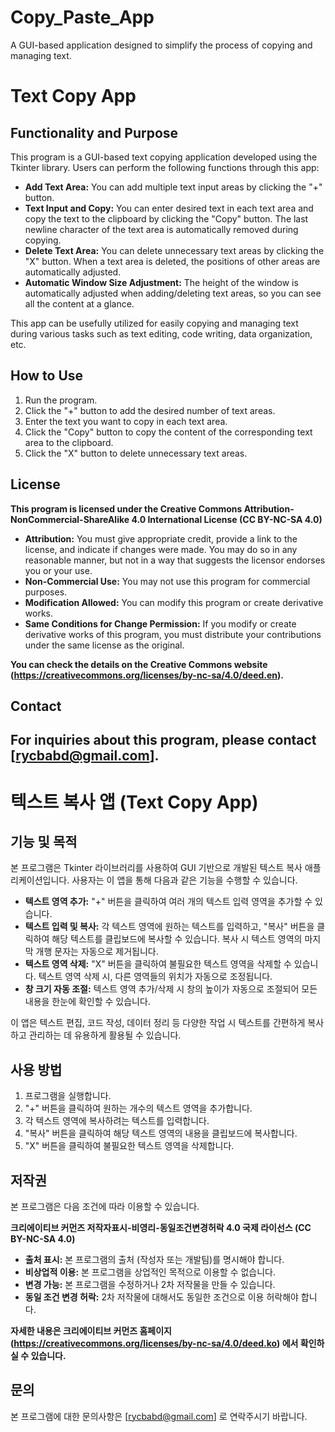 # Copy_Paste_App
A GUI-based application designed to simplify the process of copying and managing text.

# Text Copy App

## Functionality and Purpose

This program is a GUI-based text copying application developed using the Tkinter library. Users can perform the following functions through this app:

*   **Add Text Area:** You can add multiple text input areas by clicking the "+" button.
*   **Text Input and Copy:** You can enter desired text in each text area and copy the text to the clipboard by clicking the "Copy" button. The last newline character of the text area is automatically removed during copying.
*   **Delete Text Area:** You can delete unnecessary text areas by clicking the "X" button. When a text area is deleted, the positions of other areas are automatically adjusted.
*   **Automatic Window Size Adjustment:** The height of the window is automatically adjusted when adding/deleting text areas, so you can see all the content at a glance.

This app can be usefully utilized for easily copying and managing text during various tasks such as text editing, code writing, data organization, etc.

## How to Use

1.  Run the program.
2.  Click the "+" button to add the desired number of text areas.
3.  Enter the text you want to copy in each text area.
4.  Click the "Copy" button to copy the content of the corresponding text area to the clipboard.
5.  Click the "X" button to delete unnecessary text areas.

## License

**This program is licensed under the Creative Commons Attribution-NonCommercial-ShareAlike 4.0 International License (CC BY-NC-SA 4.0)**

*   **Attribution:** You must give appropriate credit, provide a link to the license, and indicate if changes were made. You may do so in any reasonable manner, but not in a way that suggests the licensor endorses you or your use.
*   **Non-Commercial Use:** You may not use this program for commercial purposes.
*   **Modification Allowed:** You can modify this program or create derivative works.
*   **Same Conditions for Change Permission:** If you modify or create derivative works of this program, you must distribute your contributions under the same license as the original.

**You can check the details on the Creative Commons website (https://creativecommons.org/licenses/by-nc-sa/4.0/deed.en).**

## Contact

For inquiries about this program, please contact [rycbabd@gmail.com].
------------------------------------------------------------------------------------------------------------------------------------------------------------------------------------------------------------------
# 텍스트 복사 앱 (Text Copy App)

## 기능 및 목적

본 프로그램은 Tkinter 라이브러리를 사용하여 GUI 기반으로 개발된 텍스트 복사 애플리케이션입니다. 사용자는 이 앱을 통해 다음과 같은 기능을 수행할 수 있습니다.

*   **텍스트 영역 추가:** "+" 버튼을 클릭하여 여러 개의 텍스트 입력 영역을 추가할 수 있습니다.
*   **텍스트 입력 및 복사:** 각 텍스트 영역에 원하는 텍스트를 입력하고, "복사" 버튼을 클릭하여 해당 텍스트를 클립보드에 복사할 수 있습니다. 복사 시 텍스트 영역의 마지막 개행 문자는 자동으로 제거됩니다.
*   **텍스트 영역 삭제:** "X" 버튼을 클릭하여 불필요한 텍스트 영역을 삭제할 수 있습니다. 텍스트 영역 삭제 시, 다른 영역들의 위치가 자동으로 조정됩니다.
*   **창 크기 자동 조절:** 텍스트 영역 추가/삭제 시 창의 높이가 자동으로 조절되어 모든 내용을 한눈에 확인할 수 있습니다.

이 앱은 텍스트 편집, 코드 작성, 데이터 정리 등 다양한 작업 시 텍스트를 간편하게 복사하고 관리하는 데 유용하게 활용될 수 있습니다.

## 사용 방법

1.  프로그램을 실행합니다.
2.  "+" 버튼을 클릭하여 원하는 개수의 텍스트 영역을 추가합니다.
3.  각 텍스트 영역에 복사하려는 텍스트를 입력합니다.
4.  "복사" 버튼을 클릭하여 해당 텍스트 영역의 내용을 클립보드에 복사합니다.
5.  "X" 버튼을 클릭하여 불필요한 텍스트 영역을 삭제합니다.

## 저작권

본 프로그램은 다음 조건에 따라 이용할 수 있습니다.

**크리에이티브 커먼즈 저작자표시-비영리-동일조건변경허락 4.0 국제 라이선스 (CC BY-NC-SA 4.0)**

*   **출처 표시:** 본 프로그램의 출처 (작성자 또는 개발팀)를 명시해야 합니다.
*   **비상업적 이용:** 본 프로그램을 상업적인 목적으로 이용할 수 없습니다.
*   **변경 가능:** 본 프로그램을 수정하거나 2차 저작물을 만들 수 있습니다.
*   **동일 조건 변경 허락:** 2차 저작물에 대해서도 동일한 조건으로 이용 허락해야 합니다.

**자세한 내용은 크리에이티브 커먼즈 홈페이지 (https://creativecommons.org/licenses/by-nc-sa/4.0/deed.ko) 에서 확인하실 수 있습니다.**

## 문의

본 프로그램에 대한 문의사항은 [rycbabd@gmail.com] 로 연락주시기 바랍니다.
